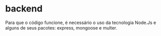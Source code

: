 # backend

Para que o código funcione, é necessário o uso da tecnologia Node.Js e alguns de seus pacotes: express, mongoose e multer.
